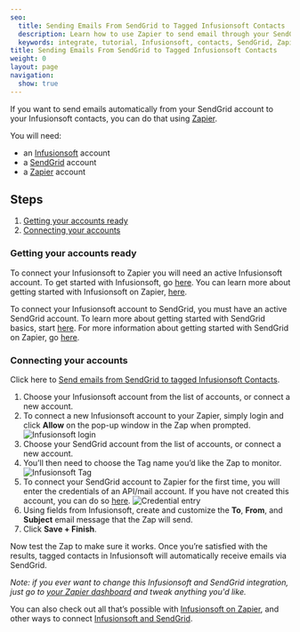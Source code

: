 ```yaml
---
seo:
  title: Sending Emails From SendGrid to Tagged Infusionsoft Contacts
  description: Learn how to use Zapier to send email through your SendGrid account to your Infusionsoft contacts.
  keywords: integrate, tutorial, Infusionsoft, contacts, SendGrid, Zapier
title: Sending Emails From SendGrid to Tagged Infusionsoft Contacts
weight: 0
layout: page
navigation:
  show: true
---
```


If you want to send emails automatically from your SendGrid account to your Infusionsoft contacts, you can do that using [Zapier](http://zapier.com).

You will need:

* an [Infusionsoft](http://www.infusionsoft.com) account
* a [SendGrid](http://sendgrid.com/) account
* a [Zapier](http://zapier.com) account

## Steps

1. [Getting your accounts ready](#ready)
2. [Connecting your accounts](#connect)

### Getting your accounts ready<a name="ready"></a>


To connect your Infusionsoft to Zapier you will need an active Infusionsoft account. To get started with Infusionsoft, go [here](http://help.infusionsoft.com/userguides/get-started). You can learn more about getting started with Infusionsoft on Zapier, [here](https://zapier.com/help/infusionsoft/#how-get-started-infusionsoft).

To connect your Infusionsoft account to SendGrid, you must have an active SendGrid account. To learn more about getting started with SendGrid basics, start [here](https://sendgrid.com/docs/index.html). For more information about getting started with SendGrid on Zapier, go [here](https://zapier.com/help/sendgrid/#how-get-started-sendgrid).


### Connecting your accounts<a name="connect"></a>

Click here to [Send emails from SendGrid to tagged Infusionsoft Contacts](https://zapier.com/zapbook/zaps/2232/send-an-email-from-sendgrid-when-you-tag-a-contact-in-infusionsoft/).

1. Choose your Infusionsoft account from the list of accounts, or connect a new account.
2. To connect a new Infusionsoft account to your Zapier, simply login and click **Allow** on the pop-up window in the Zap when prompted.
![Infusionsoft login](http://cl.ly/image/2x3l3d2e0t3o/Image%202015-10-30%20at%2011.30.29%20AM.png)
3. Choose your SendGrid account from the list of accounts, or connect a new account.
4. You’ll then need to choose the Tag name you’d like the Zap to monitor.
![Infusionsoft Tag](http://cl.ly/image/3N1O0g0c3r3K/Image%202015-10-30%20at%2011.33.06%20AM.png)
5. To connect your SendGrid account to Zapier for the first time, you will enter the credentials of an API/mail account. If you have not created this account, you can do so [here](https://sendgrid.com/credentials).
![Credential entry](https://api.monosnap.com/rpc/file/download?id=gAajRq9wMKNTN4HyEKzAMosD71ifb8)
6. Using fields from Infusionsoft, create and customize the **To**, **From**, and **Subject** email message that the Zap will send.
7. Click **Save + Finish**.

Now test the Zap to make sure it works. Once you’re satisfied with the results, tagged contacts in Infusionsoft will automatically receive emails via SendGrid.

*Note: if you ever want to change this Infusionsoft and SendGrid integration, just go to [your Zapier dashboard](https://zapier.com/app/dashboard) and tweak anything you'd like.*

You can also check out all that’s possible with [Infusionsoft on Zapier](https://zapier.com/zapbook/infusionsoft/), and other ways to connect [Infusionsoft and SendGrid](https://zapier.com/zapbook/infusionsoft/sendgrid/).
